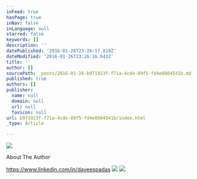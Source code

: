 ```yaml
---
inFeed: true
hasPage: true
inNav: false
inLanguage: null
starred: false
keywords: []
description: ''
datePublished: '2016-01-26T23:26:17.810Z'
dateModified: '2016-01-26T23:26:16.043Z'
title: ''
author: []
sourcePath: _posts/2016-01-26-b971923f-f71a-4cde-89f5-fd4e0804541b.md
published: true
authors: []
publisher:
  name: null
  domain: null
  url: null
  favicon: null
url: b971923f-f71a-4cde-89f5-fd4e0804541b/index.html
_type: Article

---
```

![](https://the-grid-user-content.s3-us-west-2.amazonaws.com/6c24b0a4-479d-41db-a5a7-70cb8c5b438c.jpg)

About The Author 

https://www.linkedin.com/in/daveespadas ![](https://the-grid-user-content.s3-us-west-2.amazonaws.com/a3951d8f-f04d-4f79-b582-0a90bb549a2a.jpg)
![](https://the-grid-user-content.s3-us-west-2.amazonaws.com/52a29097-7e49-4661-a8e6-594120895709.jpg)